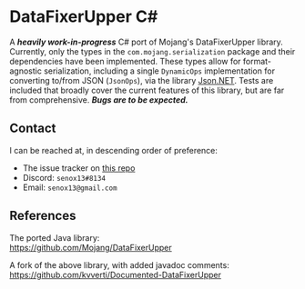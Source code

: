 # **DataFixerUpper C#** #

A ***heavily work-in-progress*** C# port of Mojang's DataFixerUpper library. Currently,
only the types in the `com.mojang.serialization` package and their
dependencies have been implemented. These types allow for format-agnostic
serialization, including a single `DynamicOps` implementation for
converting to/from JSON (`JsonOps`), via the library [Json.NET](https://www.newtonsoft.com/json).
Tests are included that broadly cover the current features of this library,
but are far from comprehensive. ***Bugs are to be expected.***

## Contact

I can be reached at, in descending order of preference:
* The issue tracker on [this repo](https://github.com/senox13/DataFixerUpper-CSharp)
* Discord: `senox13#8134`
* Email: `senox13@gmail.com`


## References

The ported Java library:  
https://github.com/Mojang/DataFixerUpper

A fork of the above library, with added javadoc comments:  
https://github.com/kvverti/Documented-DataFixerUpper
